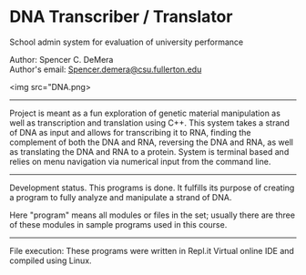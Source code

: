 # DNA Transcriber / Translator
School admin system for evaluation of university performance

Author: Spencer C. DeMera\
Author's email: Spencer.demera@csu.fullerton.edu

<img src="DNA.png>

--- 
Project is meant as a fun exploration of genetic material manipulation as well as transcription and translation using C++. This system takes a strand of DNA as input and allows for transcribing it to RNA, finding the complement of both the DNA and RNA, reversing the DNA and RNA, as well as translating the DNA and RNA to a protein. System is terminal based and relies on menu navigation via numerical input from the command line.
 
---
Development status.  This programs is done.  It fulfills its purpose of creating a program to fully analyze and manipulate a strand of DNA.

Here "program" means all modules or files in the set; usually there are three of these modules in sample programs used in
this course.

---
File execution: These programs were written in Repl.it Virtual online IDE and compiled using Linux.
